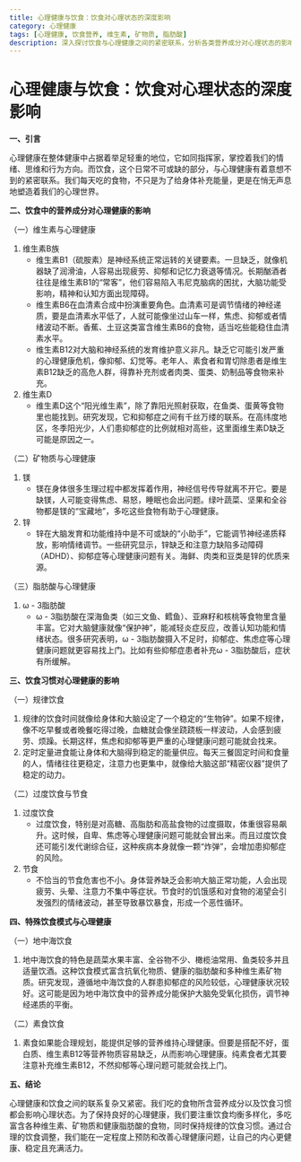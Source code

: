 ```yaml
---
title: 心理健康与饮食：饮食对心理状态的深度影响
category: 心理健康
tags: [心理健康, 饮食营养, 维生素, 矿物质, 脂肪酸]
description: 深入探讨饮食与心理健康之间的紧密联系，分析各类营养成分对心理状态的影响，以及不同饮食习惯和特殊饮食模式如何作用于心理健康，为通过饮食维护心理健康提供指导。
---
```


# 心理健康与饮食：饮食对心理状态的深度影响

**一、引言**

心理健康在整体健康中占据着举足轻重的地位，它如同指挥家，掌控着我们的情绪、思维和行为方向。而饮食，这个日常不可或缺的部分，与心理健康有着意想不到的紧密联系。我们每天吃的食物，不只是为了给身体补充能量，更是在悄无声息地塑造着我们的心理世界。

**二、饮食中的营养成分对心理健康的影响**

（一）维生素与心理健康
1. 维生素B族
   - 维生素B1（硫胺素）是神经系统正常运转的关键要素。一旦缺乏，就像机器缺了润滑油，人容易出现疲劳、抑郁和记忆力衰退等情况。长期酗酒者往往是维生素B1的“常客”，他们容易陷入韦尼克脑病的困扰，大脑功能受影响，精神和认知方面出现障碍。
   - 维生素B6在血清素合成中扮演重要角色。血清素可是调节情绪的神经递质，要是血清素水平低了，人就可能像坐过山车一样，焦虑、抑郁或者情绪波动不断。香蕉、土豆这类富含维生素B6的食物，适当吃些能稳住血清素水平。
   - 维生素B12对大脑和神经系统的发育维护意义非凡。缺乏它可能引发严重的心理健康危机，像抑郁、幻觉等。老年人、素食者和胃切除患者是维生素B12缺乏的高危人群，得靠补充剂或者肉类、蛋类、奶制品等食物来补充。
2. 维生素D
   - 维生素D这个“阳光维生素”，除了靠阳光照射获取，在鱼类、蛋黄等食物里也能找到。研究发现，它和抑郁症之间有千丝万缕的联系。在高纬度地区，冬季阳光少，人们患抑郁症的比例就相对高些，这里面维生素D缺乏可能是原因之一。

（二）矿物质与心理健康
1. 镁
   - 镁在身体很多生理过程中都发挥着作用，神经信号传导就离不开它。要是缺镁，人可能变得焦虑、易怒，睡眠也会出问题。绿叶蔬菜、坚果和全谷物都是镁的“宝藏地”，多吃这些食物有助于心理健康。
2. 锌
   - 锌在大脑发育和功能维持中是不可或缺的“小助手”，它能调节神经递质释放，影响情绪调节。一些研究显示，锌缺乏和注意力缺陷多动障碍（ADHD）、抑郁症等心理健康问题有关。海鲜、肉类和豆类是锌的优质来源。

（三）脂肪酸与心理健康
1. ω - 3脂肪酸
   - ω - 3脂肪酸在深海鱼类（如三文鱼、鳕鱼）、亚麻籽和核桃等食物里含量丰富。它对大脑健康就像“保护神”，能减轻炎症反应，改善认知功能和情绪状态。很多研究表明，ω - 3脂肪酸摄入不足时，抑郁症、焦虑症等心理健康问题就更容易找上门。比如有些抑郁症患者补充ω - 3脂肪酸后，症状有所缓解。

**三、饮食习惯对心理健康的影响**

（一）规律饮食
1. 规律的饮食时间就像给身体和大脑设定了一个稳定的“生物钟”。如果不规律，像不吃早餐或者晚餐吃得过晚，血糖就会像坐跷跷板一样波动，人会感到疲劳、烦躁。长期这样，焦虑和抑郁等更严重的心理健康问题可能就会找来。
2. 定时定量进食能让身体和大脑得到稳定的能量供应。每天三餐固定时间和食量的人，情绪往往更稳定，注意力也更集中，就像给大脑这部“精密仪器”提供了稳定的动力。

（二）过度饮食与节食
1. 过度饮食
   - 过度饮食，特别是对高糖、高脂肪和高盐食物的过度摄取，体重很容易飙升。这时候，自卑、焦虑等心理健康问题可能就会冒出来。而且过度饮食还可能引发代谢综合征，这种疾病本身就像一颗“炸弹”，会增加患抑郁症的风险。
2. 节食
   - 不恰当的节食危害也不小。身体营养缺乏会影响大脑正常功能，人会出现疲劳、头晕、注意力不集中等症状。节食时的饥饿感和对食物的渴望会引发强烈的情绪波动，甚至导致暴饮暴食，形成一个恶性循环。

**四、特殊饮食模式与心理健康**

（一）地中海饮食
1. 地中海饮食的特色是蔬菜水果丰富、全谷物不少、橄榄油常用、鱼类较多并且适量饮酒。这种饮食模式富含抗氧化物质、健康的脂肪酸和多种维生素矿物质。研究发现，遵循地中海饮食的人群患抑郁症的风险较低，心理健康状况较好。这可能是因为地中海饮食中的营养成分能保护大脑免受氧化损伤，调节神经递质的平衡。

（二）素食饮食
1. 素食如果能合理规划，能提供足够的营养维持心理健康。但要是搭配不好，蛋白质、维生素B12等营养物质容易缺乏，从而影响心理健康。纯素食者尤其要注意补充维生素B12，不然抑郁等心理问题可能就会找上门。

**五、结论**

心理健康和饮食之间的联系复杂又紧密。我们吃的食物所含营养成分以及饮食习惯都会影响心理状态。为了保持良好的心理健康，我们要注重饮食均衡多样化，多吃富含各种维生素、矿物质和健康脂肪酸的食物，同时保持规律的饮食习惯。通过合理的饮食调整，我们能在一定程度上预防和改善心理健康问题，让自己的内心更健康、稳定且充满活力。
